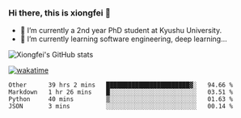 ### Hi there, this is xiongfei 👋


- 🔭 I’m currently a 2nd year PhD student at Kyushu University.
- 🌱 I’m currently learning software engineering, deep learning...

<!--
**Toma62299781/Toma62299781** is a ✨ _special_ ✨ repository because its `README.md` (this file) appears on your GitHub profile.
Here are some ideas to get you started:
-->

![Xiongfei's GitHub stats](https://github-readme-stats.vercel.app/api?username=Toma62299781)


[![wakatime](https://wakatime.com/badge/user/9e8d5516-d162-43e7-9563-87295d455a71.svg)](https://wakatime.com/@9e8d5516-d162-43e7-9563-87295d455a71)

<!--START_SECTION:waka-->
```text
Other      39 hrs 2 mins   ███████████████████████▓░   94.66 % 
Markdown   1 hr 26 mins    █░░░░░░░░░░░░░░░░░░░░░░░░   03.51 % 
Python     40 mins         ▒░░░░░░░░░░░░░░░░░░░░░░░░   01.63 % 
JSON       3 mins          ░░░░░░░░░░░░░░░░░░░░░░░░░   00.14 % 
```
<!--END_SECTION:waka-->

